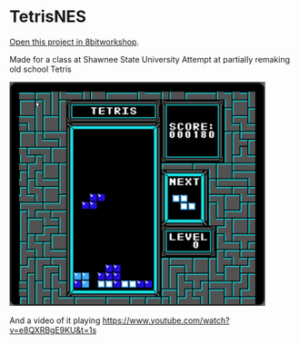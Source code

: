 TetrisNES
=====

[Open this project in 8bitworkshop](http://8bitworkshop.com/redir.html?platform=nes&githubURL=https%3A%2F%2Fgithub.com%2FSpookyturbo%2FTetrisNES&file=hello.c).

Made for a class at Shawnee State University
Attempt at partially remaking old school Tetris

<img src="/tetris.png" alt="tetris" width="450"/>

And a video of it playing
https://www.youtube.com/watch?v=e8QXRBgE9KU&t=1s
